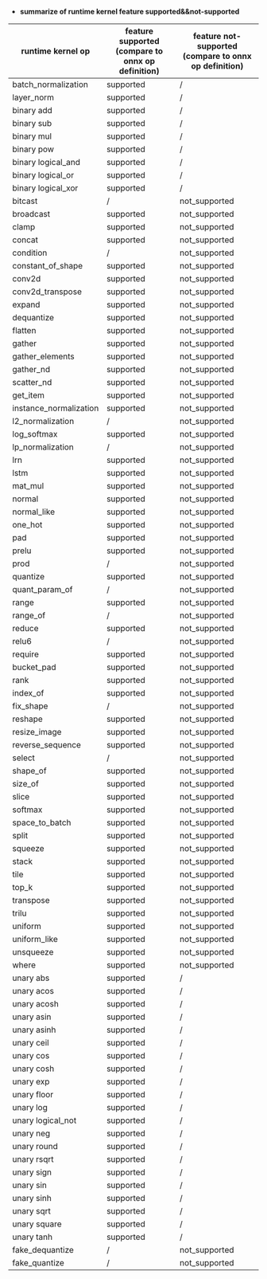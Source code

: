 * **summarize of runtime kernel feature supported&&not-supported**

| runtime kernel op      | feature supported<br/>(compare to onnx op definition) | feature not-supported<br/>(compare to onnx op definition) |
|------------------------|-------------------------------------------------------|-----------------------------------------------------------|
| batch_normalization    | supported                                             | /                                                         |
| layer_norm             | supported                                             | /                                                         |
| binary add             | supported                                             | /                                                         |
| binary sub             | supported                                             | /                                                         |
| binary mul             | supported                                             | /                                                         |
| binary pow             | supported                                             | /                                                         |
| binary logical_and     | supported                                             | /                                                         |
| binary logical_or      | supported                                             | /                                                         |
| binary logical_xor     | supported                                             | /                                                         |
| bitcast                | /                                                     | not_supported                                             |
| broadcast              | supported                                             | not_supported                                             | 
| clamp                  | supported                                             | not_supported                                             | 
| concat                 | supported                                             | not_supported                                             | 
| condition              | /                                                     | not_supported                                             |
| constant_of_shape      | supported                                             | not_supported                                             | 
| conv2d                 | supported                                             | not_supported                                             | 
| conv2d_transpose       | supported                                             | not_supported                                             | 
| expand                 | supported                                             | not_supported                                             | 
| dequantize             | supported                                             | not_supported                                             | 
| flatten                | supported                                             | not_supported                                             | 
| gather                 | supported                                             | not_supported                                             | 
| gather_elements        | supported                                             | not_supported                                             | 
| gather_nd              | supported                                             | not_supported                                             | 
| scatter_nd             | supported                                             | not_supported                                             | 
| get_item               | supported                                             | not_supported                                             | 
| instance_normalization | supported                                             | not_supported                                             | 
| l2_normalization       | /                                                     | not_supported                                             |
| log_softmax            | supported                                             | not_supported                                             | 
| lp_normalization       | /                                                     | not_supported                                             |
| lrn                    | supported                                             | not_supported                                             | 
| lstm                   | supported                                             | not_supported                                             | 
| mat_mul                | supported                                             | not_supported                                             | 
| normal                 | supported                                             | not_supported                                             | 
| normal_like            | supported                                             | not_supported                                             | 
| one_hot                | supported                                             | not_supported                                             | 
| pad                    | supported                                             | not_supported                                             | 
| prelu                  | supported                                             | not_supported                                             | 
| prod                   | /                                                     | not_supported                                             |
| quantize               | supported                                             | not_supported                                             | 
| quant_param_of         | /                                                     | not_supported                                             |
| range                  | supported                                             | not_supported                                             | 
| range_of               | /                                                     | not_supported                                             |
| reduce                 | supported                                             | not_supported                                             | 
| relu6                  | /                                                     | not_supported                                             |
| require                | supported                                             | not_supported                                             | 
| bucket_pad             | supported                                             | not_supported                                             | 
| rank                   | supported                                             | not_supported                                             | 
| index_of               | supported                                             | not_supported                                             | 
| fix_shape              | /                                                     | not_supported                                             | 
| reshape                | supported                                             | not_supported                                             | 
| resize_image           | supported                                             | not_supported                                             | 
| reverse_sequence       | supported                                             | not_supported                                             | 
| select                 | /                                                     | not_supported                                             |
| shape_of               | supported                                             | not_supported                                             | 
| size_of                | supported                                             | not_supported                                             | 
| slice                  | supported                                             | not_supported                                             | 
| softmax                | supported                                             | not_supported                                             | 
| space_to_batch         | supported                                             | not_supported                                             | 
| split                  | supported                                             | not_supported                                             | 
| squeeze                | supported                                             | not_supported                                             | 
| stack                  | supported                                             | not_supported                                             | 
| tile                   | supported                                             | not_supported                                             | 
| top_k                  | supported                                             | not_supported                                             | 
| transpose              | supported                                             | not_supported                                             | 
| trilu                  | supported                                             | not_supported                                             | 
| uniform                | supported                                             | not_supported                                             | 
| uniform_like           | supported                                             | not_supported                                             | 
| unsqueeze              | supported                                             | not_supported                                             | 
| where                  | supported                                             | not_supported                                             | 
| unary abs              | supported                                             | /                                                         | 
| unary acos             | supported                                             | /                                                         | 
| unary acosh            | supported                                             | /                                                         | 
| unary asin             | supported                                             | /                                                         | 
| unary asinh            | supported                                             | /                                                         | 
| unary ceil             | supported                                             | /                                                         | 
| unary cos              | supported                                             | /                                                         | 
| unary cosh             | supported                                             | /                                                         | 
| unary exp              | supported                                             | /                                                         | 
| unary floor            | supported                                             | /                                                         | 
| unary log              | supported                                             | /                                                         | 
| unary logical_not      | supported                                             | /                                                         | 
| unary neg              | supported                                             | /                                                         | 
| unary round            | supported                                             | /                                                         | 
| unary rsqrt            | supported                                             | /                                                         | 
| unary sign             | supported                                             | /                                                         | 
| unary sin              | supported                                             | /                                                         | 
| unary sinh             | supported                                             | /                                                         | 
| unary sqrt             | supported                                             | /                                                         | 
| unary square           | supported                                             | /                                                         | 
| unary tanh             | supported                                             | /                                                         | 
| fake_dequantize        | /                                                     | not_supported                                             |
| fake_quantize          | /                                                     | not_supported                                             |